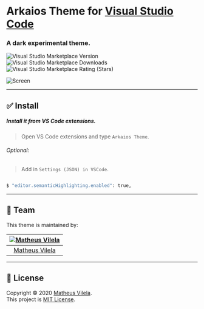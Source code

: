 # Arkaios Theme for [Visual Studio Code](http://code.visualstudio.com)

### A dark experimental theme.

![Visual Studio Marketplace Version](https://img.shields.io/visual-studio-marketplace/v/vilela.theme-arkaios?color=%2383dbee&style=for-the-badge)
![Visual Studio Marketplace Downloads](https://img.shields.io/visual-studio-marketplace/d/vilela.theme-arkaios?color=%23b685d5&style=for-the-badge)
![Visual Studio Marketplace Rating (Stars)](https://img.shields.io/visual-studio-marketplace/stars/vilela.theme-arkaios?color=%2376a6e0&style=for-the-badge)

![Screen](https://i.ibb.co/5GKKMRY/screen.png)

---

## ✅ Install

##### Install it from VS Code extensions.

> Open VS Code extensions and type `Arkaios Theme`.

###### Optional:

> Add in `Settings (JSON) in VSCode`.

```bash

$ "editor.semanticHighlighting.enabled": true,

```

---

## 🏁 Team

This theme is maintained by:

| [![Matheus Vilela](https://avatars1.githubusercontent.com/u/64048192?s=100&v=4)](https://github.com/vilelagit) |
| :------------------------------------------------------------------------------------------------------------: |
|                                 [Matheus Vilela](https://github.com/vilelagit)                                 |

---

## 📝 License

Copyright © 2020 [Matheus Vilela](https://github.com/vilelagit).<br />
This project is [MIT License](./LICENSE).
